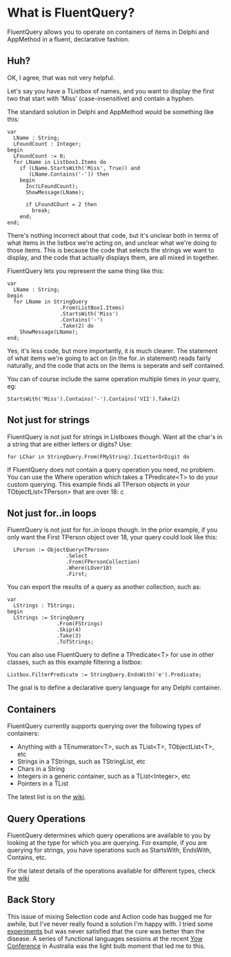 What is FluentQuery?
====================
FluentQuery allows you to operate on containers of items in Delphi and AppMethod in a fluent, declarative fashion. 


Huh?
----

OK, I agree, that was not very helpful. 

Let's say you have a TListbox of names, and you want to display the first two that start with 'Miss' (case-insensitive) and contain a hyphen.  

The standard solution in Delphi and AppMethod would be something like this:

    var
      LName : String;
      LFoundCount : Integer;
    begin
      LFoundCount := 0;
      for LName in Listbox1.Items do
        if (LName.StartsWith('Miss', True)) and
           (LName.Contains('-')) then
        begin
          Inc(LFoundCount);
          ShowMessage(LName);

          if LFoundCOunt = 2 then
            break;
        end;
    end;


There's nothing incorrect about that code, but it's unclear both in terms of what items in the listbox we're acting on, and unclear what we're doing to those items. This is because the code that selects the strings we want to display, and the code that actually displays them, are all mixed in together.

FluentQuery lets you represent the same thing like this:

    var
      LName : String;
    begin
      for LName in StringQuery
                     .From(ListBox1.Items)
                     .StartsWith('Miss')
                     .Contains('-')
                     .Take(2) do
        ShowMessage(LName);
    end;

 
Yes, it's less code, but more importantly, it is much clearer. The statement of what items we're going to act on (in the for..in statement) reads fairly naturally, and the code that acts on the items is seperate and self contained. 

You can of course include the same operation multiple times in your query, eg: 

    StartsWith('Miss').Contains('-').Contains('VII').Take(2)


Not just for strings
--------------------

FluentQuery is not just for strings in Listboxes though. Want all the char's in a string that are either letters or digits? Use:
   
    for LChar in StringQuery.From(FMyString).IsLetterOrDigit do
    
If FluentQuery does not contain a query operation you need, no problem. You can use the Where operation which takes a TPredicate&lt;T> to do your custom querying. This example finds all TPerson objects in your TObjectList&lt;TPerson> that are over 18: 
c    
    
Not just for..in loops
--------------------------
FluentQuery is not just for for..in loops though. In the prior example, if you only want the First TPerson object over 18, your query could look like this:



      LPerson := ObjectQuery<TPerson>
                       .Select
                       .From(FPersonCollection)
                       .Where(LOver18)
                       .First;


You can export the results of a query as another collection, such as:

    var
      LStrings : TStrings;
    begin
      LStrings := StringQuery
                    .From(FStrings)
                    .Skip(4)
                    .Take(3)
                    .ToTStrings;

You can also use FluentQuery to define a TPredicate&lt;T> for use in other classes, such as this example filtering a listbox:

    Listbox.FilterPredicate := StringQuery.EndsWith('e').Predicate;

The goal is to define a declarative query language for any Delphi container. 

Containers
----------
FluentQuery currently supports querying over the following types of containers:

- Anything with a TEnumerator&lt;T>, such as TList&lt;T>, TObjectList&lt;T>, etc 
- Strings in a TStrings, such as TStringList, etc
- Chars in a String
- Integers in a generic container, such as a TList&lt;Integer>, etc
- Pointers in a TList

The latest list is on the [wiki](https://github.com/malcolmgroves/FluentQuery/wiki/Supported-Containers).


Query Operations
----------------
FluentQuery determines which query operations are available to you by looking at the type for which you are querying. For example, if you are querying for strings, you have operations such as StartsWith, EndsWith, Contains, etc.

For the latest details of the operations available for different types, check the [wiki](https://github.com/malcolmgroves/FluentQuery/wiki/query-operations)


Back Story
----------
This issue of mixing Selection code and Action code has bugged me for awhile, but I've never really found a solution I'm happy with. I tried some [experiments](http://www.malcolmgroves.com/blog/?p=273) but was never satisfied that the cure was better than the disease. A series of functional languages sessions at the recent [Yow Conference](http://yowconference.com.au/) in Australia was the light bulb moment that led me to this.  
